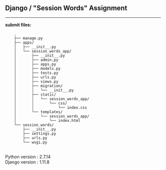 ## Django / "Session Words" Assignment

----

**submit files:**<br />

```
    .
    ├── manage.py
    ├── apps/
    │   ├── __init__.py
    │   └── session_words_app/
    │       ├── __init__.py
    │       ├── admin.py
    │       ├── apps.py
    │       ├── models.py
    │       ├── tests.py
    │       ├── urls.py
    │       ├── views.py
    │       ├── migration/
    │       │   └── __init__.py
    │       ├── static/
    │       │   └── session_words_app/
    │       │       └── css/
    │       │           └── index.css
    │       └── templates/
    │           └── session_words_app/
    │               └── index.html
    └── session_words/
        ├── __init__.py
        ├── settings.py
        ├── urls.py
        └── wsgi.py

```

<br />
Python version : 2.7.14<br />
Django version : 1.11.8<br />
<br />
